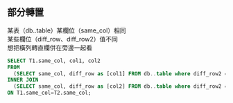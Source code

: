 ## 部分轉置
某表（db..table）某欄位（same_col）相同  
某些欄位（diff_row、diff_row2）值不同  
想把橫列轉直欄併在旁邊一起看

```sql
SELECT T1.same_col, col1, col2
FROM
  (SELECT same_col, diff_row as [col1] FROM db..table where diff_row2 = 'aa') T1
INNER JOIN
  (SELECT same_col, diff_row as [col2] FROM db..table where diff_row2 = 'aa_1') T2
ON T1.same_col=T2.same_col;
```
